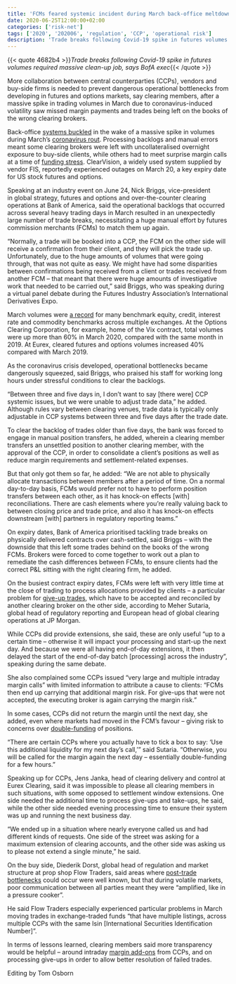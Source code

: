 ```yaml
---
title: 'FCMs feared systemic incident during March back-office meltdown'
date: 2020-06-25T12:00:00+02:00
categories: ['risk-net']
tags: ['2020', '202006', 'regulation', 'CCP', 'operational risk']
description: 'Trade breaks following Covid-19 spike in futures volumes required massive clean-up job, says BofA exec'
---
```


{{< quote 4682b4 >}}_Trade breaks following Covid-19 spike in futures volumes required massive clean-up job, says BofA exec_{{< /quote >}}

More collaboration between central counterparties (CCPs), vendors and buy-side firms is needed to prevent dangerous operational bottlenecks from developing in futures and options markets, say clearing members, after a massive spike in trading volumes in March due to coronavirus-induced volatility saw missed margin payments and trades being left on the books of the wrong clearing brokers.

Back-office [systems buckled](https://www.risk.net/risk-management/7517436/sluggish-back-office-systems-added-to-margin-pressures) in the wake of a massive spike in volumes during March’s [coronavirus rout](https://www.risk.net/risk-management/7506216/coronavirus-rout-revives-attacks-on-futures-margining). Processing backlogs and manual errors meant some clearing brokers were left with uncollateralised overnight exposure to buy-side clients, while others had to meet surprise margin calls at a time of [funding stress](https://www.risk.net/derivatives/7526696/fva-losses-back-in-spotlight-after-coronavirus-stress). ClearVision, a widely used system supplied by vendor FIS, reportedly experienced outages on March 20, a key expiry date for US stock futures and options.

Speaking at an industry event on June 24, Nick Briggs, vice-president in global strategy, futures and options and over-the-counter clearing operations at Bank of America, said the operational backlogs that occurred across several heavy trading days in March resulted in an unexpectedly large number of trade breaks, necessitating a huge manual effort by futures commission merchants (FCMs) to match them up again.

“Normally, a trade will be booked into a CCP, the FCM on the other side will receive a confirmation from their client, and they will pick the trade up. Unfortunately, due to the huge amounts of volumes that were going through, that was not quite as easy. We might have had some disparities between confirmations being received from a client or trades received from another FCM – that meant that there were huge amounts of investigative work that needed to be carried out,” said Briggs, who was speaking during a virtual panel debate during the Futures Industry Association’s International Derivatives Expo.

March volumes were [a record](https://www.risk.net/risk-quantum/7502291/oil-futures-and-options-see-record-volumes) for many benchmark equity, credit, interest rate and commodity benchmarks across multiple exchanges. At the Options Clearing Corporation, for example, home of the Vix contract, total volumes were up more than 60% in March 2020, compared with the same month in 2019. At Eurex, cleared futures and options volumes increased 40% compared with March 2019.

As the coronavirus crisis developed, operational bottlenecks became dangerously squeezed, said Briggs, who praised his staff for working long hours under stressful conditions to clear the backlogs.

“Between three and five days in, I don’t want to say [there were] CCP systemic issues, but we were unable to adjust trade data,” he added. Although rules vary between clearing venues, trade data is typically only adjustable in CCP systems between three and five days after the trade date.

To clear the backlog of trades older than five days, the bank was forced to engage in manual position transfers, he added, wherein a clearing member transfers an unsettled position to another clearing member, with the approval of the CCP, in order to consolidate a client’s positions as well as reduce margin requirements and settlement-related expenses.

But that only got them so far, he added: “We are not able to physically allocate transactions between members after a period of time. On a normal day-to-day basis, FCMs would prefer not to have to perform position transfers between each other, as it has knock-on effects [with] reconciliations. There are cash elements where you’re really valuing back to between closing price and trade price, and also it has knock-on effects downstream [with] partners in regulatory reporting teams.”

On expiry dates, Bank of America prioritised tackling trade breaks on physically delivered contracts over cash-settled, said Briggs – with the downside that this left some trades behind on the books of the wrong FCMs. Brokers were forced to come together to work out a plan to remediate the cash differences between FCMs, to ensure clients had the correct P&L sitting with the right clearing firm, he added.

On the busiest contract expiry dates, FCMs were left with very little time at the close of trading to process allocations provided by clients – a particular problem for [give-up trades](https://www.risk.net/regulation/dodd-frank-act/2272125/fx-prime-brokers-forced-terminate-double-give-trades), which have to be accepted and reconciled by another clearing broker on the other side, according to Meher Sutaria, global head of regulatory reporting and European head of global clearing operations at JP Morgan.

While CCPs did provide extensions, she said, these are only useful “up to a certain time – otherwise it will impact your processing and start-up the next day. And because we were all having end-of-day extensions, it then delayed the start of the end-of-day batch [processing] across the industry”, speaking during the same debate.

She also complained some CCPs issued “very large and multiple intraday margin calls” with limited information to attribute a cause to clients: “FCMs then end up carrying that additional margin risk. For give-ups that were not accepted, the executing broker is again carrying the margin risk.”

In some cases, CCPs did not return the margin until the next day, she added, even where markets had moved in the FCM’s favour – giving risk to concerns over [double-funding](https://www.risk.net/risk-management/2474841/lch-to-revise-margining-after-brexit-backlash) of positions.

“There are certain CCPs where you actually have to tick a box to say: ‘Use this additional liquidity for my next day’s call,’” said Sutaria. “Otherwise, you will be called for the margin again the next day – essentially double-funding for a few hours.”

Speaking up for CCPs, Jens Janka, head of clearing delivery and control at Eurex Clearing, said it was impossible to please all clearing members in such situations, with some opposed to settlement window extensions. One side needed the additional time to process give-ups and take-ups, he said, while the other side needed evening processing time to ensure their system was up and running the next business day.

“We ended up in a situation where nearly everyone called us and had different kinds of requests. One side of the street was asking for a maximum extension of clearing accounts, and the other side was asking us to please not extend a single minute,” he said.

On the buy side, Diederik Dorst, global head of regulation and market structure at prop shop Flow Traders, said areas where [post-trade bottlenecks](https://www.waterstechnology.com/regulation/7566471/boes-post-trade-reform-efforts-will-need-full-industry-cooperation) could occur were well known, but that during volatile markets, poor communication between all parties meant they were “amplified, like in a pressure cooker”.

He said Flow Traders especially experienced particular problems in March moving trades in exchange-traded funds “that have multiple listings, across multiple CCPs with the same Isin [International Securities Identification Number]”.

In terms of lessons learned, clearing members said more transparency would be helpful – around intraday [margin add-ons](https://www.risk.net/our-take/7550806/margin-scuffle-at-eurex-blurs-lines-between-risk-and-returns) from CCPs, and on processing give-ups in order to allow better resolution of failed trades.

Editing by Tom Osborn

